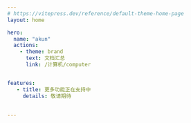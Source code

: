 ```yaml
---
# https://vitepress.dev/reference/default-theme-home-page
layout: home

hero:
  name: "akun"
  actions:
    - theme: brand
      text: 文档汇总
      link: /计算机/computer


features:
   - title: 更多功能正在支持中
     details: 敬请期待
  
  
---
```


